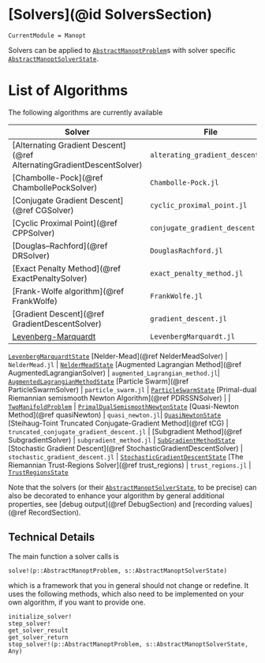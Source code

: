 
# [Solvers](@id SolversSection)

```@meta
CurrentModule = Manopt
```

Solvers can be applied to [`AbstractManoptProblem`](@ref)s with solver
specific [`AbstractManoptSolverState`](@ref).

# List of Algorithms

The following algorithms are currently available

| Solver  | File   | State |
----------|--------|-------------------|
[Alternating Gradient Descent](@ref AlternatingGradientDescentSolver) | `alterating_gradient_descent.jl` | [`AlternatingGradientDescentState`](@ref)
[Chambolle-Pock](@ref ChambollePockSolver) | `Chambolle-Pock.jl` | [`TwoManifoldProblem`](@ref), [`ChambollePockState`](@ref)
[Conjugate Gradient Descent](@ref CGSolver) | `cyclic_proximal_point.jl` | [`CyclicProximalPointState`](@ref)
[Cyclic Proximal Point](@ref CPPSolver) | `conjugate_gradient_descent.jl` |  [`ConjugateGradientDescentState`](@ref)
[Douglas–Rachford](@ref DRSolver) | `DouglasRachford.jl` | [`DouglasRachfordState`](@ref)
[Exact Penalty Method](@ref ExactPenaltySolver) | `exact_penalty_method.jl`|  [`ExactPenaltyMethodState`](@ref)
[Frank-Wolfe algorithm](@ref FrankWolfe) | `FrankWolfe.jl` | [`FrankWolfeState`](@ref)
[Gradient Descent](@ref GradientDescentSolver) | `gradient_descent.jl` |   [`GradientDescentState`](@ref)
[Levenberg-Marquardt](@ref) | `LevenbergMarquardt.jl` |
[`LevenbergMarquardtState`](@ref)
[Nelder-Mead](@ref NelderMeadSolver) | `NelderMead.jl` | [`NelderMeadState`](@ref)
[Augmented Lagrangian Method](@ref AugmentedLagrangianSolver) | `augmented_Lagrangian_method.jl`| [`AugmentedLagrangianMethodState`](@ref)
[Particle Swarm](@ref ParticleSwarmSolver) | `particle_swarm.jl` | [`ParticleSwarmState`](@ref)
[Primal-dual Riemannian semismooth Newton Algorithm](@ref PDRSSNSolver) | | [`TwoManifoldProblem`](@ref) | [`PrimalDualSemismoothNewtonState`](@ref)
[Quasi-Newton Method](@ref quasiNewton) | `quasi_newton.jl`| [`QuasiNewtonState`](@ref)
[Steihaug-Toint Truncated Conjugate-Gradient Method](@ref tCG) | `truncated_conjugate_gradient_descent.jl` |
[Subgradient Method](@ref SubgradientSolver) | `subgradient_method.jl` | [`SubGradientMethodState`](@ref)
[Stochastic Gradient Descent](@ref StochasticGradientDescentSolver) | `stochastic_gradient_descent.jl` | [`StochasticGradientDescentState`](@ref)
[The Riemannian Trust-Regions Solver](@ref trust_regions) | `trust_regions.jl` | [`TrustRegionsState`](@ref)

Note that the solvers (or their [`AbstractManoptSolverState`](@ref), to be precise) can also be decorated to enhance your algorithm by general additional properties, see [debug output](@ref DebugSection) and [recording values](@ref RecordSection).

## Technical Details

 The main function a solver calls is

```@docs
solve!(p::AbstractManoptProblem, s::AbstractManoptSolverState)
```

which is a framework that you in general should not change or redefine.
It uses the following methods, which also need to be implemented on your own
algorithm, if you want to provide one.

```@docs
initialize_solver!
step_solver!
get_solver_result
get_solver_return
stop_solver!(p::AbstractManoptProblem, s::AbstractManoptSolverState, Any)
```
